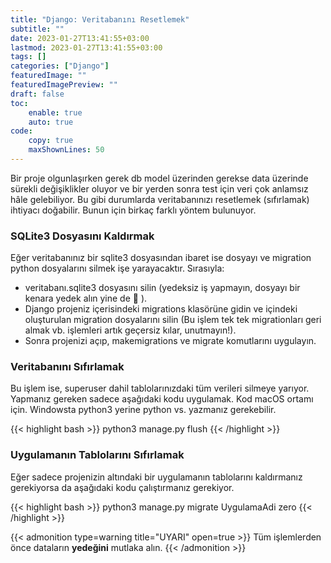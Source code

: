 ```yaml
---
title: "Django: Veritabanını Resetlemek"
subtitle: ""
date: 2023-01-27T13:41:55+03:00
lastmod: 2023-01-27T13:41:55+03:00
tags: []
categories: ["Django"]
featuredImage: ""
featuredImagePreview: ""
draft: false
toc:
    enable: true
    auto: true
code:
    copy: true
    maxShownLines: 50
---
```


Bir proje olgunlaşırken gerek db model üzerinden gerekse data üzerinde sürekli değişiklikler oluyor ve bir yerden sonra test için veri çok anlamsız hâle gelebiliyor. Bu gibi durumlarda veritabanınızı resetlemek (sıfırlamak) ihtiyacı doğabilir. Bunun için birkaç farklı yöntem bulunuyor.
<!--more-->

### SQLite3 Dosyasını Kaldırmak
Eğer veritabanınız bir sqlite3 dosyasından ibaret ise dosyayı ve migration python dosyalarını silmek işe yarayacaktır. Sırasıyla:

* veritabanı.sqlite3 dosyasını silin (yedeksiz iş yapmayın, dosyayı bir kenara yedek alın yine de 🙂 ).
* Django projeniz içerisindeki migrations klasörüne gidin ve içindeki oluşturulan migration dosyalarını silin (Bu işlem tek tek migrationları geri almak vb. işlemleri artık geçersiz kılar, unutmayın!).
* Sonra projenizi açıp, makemigrations ve migrate komutlarını uygulayın.

### Veritabanını Sıfırlamak
Bu işlem ise, superuser dahil tablolarınızdaki tüm verileri silmeye yarıyor. Yapmanız gereken sadece aşağıdaki kodu uygulamak. Kod macOS ortamı için. Windowsta python3 yerine python vs. yazmanız gerekebilir.

{{< highlight bash >}}
python3 manage.py flush
{{< /highlight >}}

### Uygulamanın Tablolarını Sıfırlamak
Eğer sadece projenizin altındaki bir uygulamanın tablolarını kaldırmanız gerekiyorsa da aşağıdaki kodu çalıştırmanız gerekiyor.

{{< highlight bash >}}
python3 manage.py migrate UygulamaAdi zero
{{< /highlight >}}

{{< admonition type=warning title="UYARI" open=true >}}
Tüm işlemlerden önce dataların **yedeğini** mutlaka alın.
{{< /admonition >}}